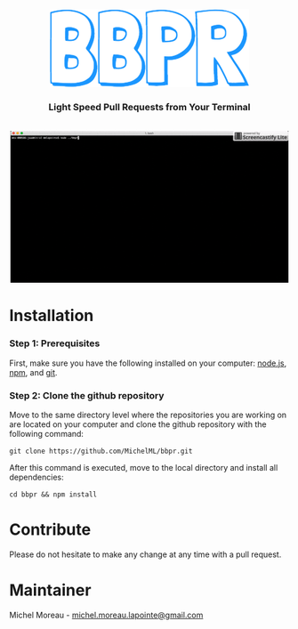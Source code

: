 <div align="center">
<img src='bbpr.png'>
<h3 style="text-decordation:none;">Light Speed Pull Requests from Your Terminal</h3>
</div>
<br>
<div align="center">
<img src='bbpr.gif'>
</div>

<h1 id="installation">Installation</h1>
<h3>Step 1: Prerequisites</h3> 

First, make sure you have the following installed on your computer: <a href="https://nodejs.org/en/">node.js</a>, <a href="https://www.npmjs.com/">npm</a>, and <a href="https://git-scm.com/">git</a>.   


<h3>Step 2: Clone the github repository</h3>

Move to the same directory level where the repositories you are working on are located on your computer and clone the github repository with the following command:  
  
```  
git clone https://github.com/MichelML/bbpr.git  

```

After this command is executed,  move to the local directory and install all dependencies:  

```  
cd bbpr && npm install 
```  
<h1 id="development">Contribute</h1>
Please do not hesitate to make any change at any time with a pull request.

  
<h1 id="development">Maintainer</h1>
 
Michel Moreau - [michel.moreau.lapointe@gmail.com](mailto:michel.moreau.lapointe@gmail.com?Subject=GEN%20Project) 
